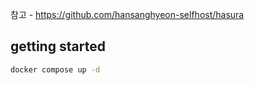 참고 - https://github.com/hansanghyeon-selfhost/hasura

## getting started

```sh
docker compose up -d
```
